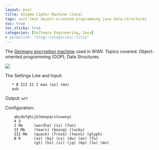 ```yaml
---
layout: post
title: Enigma Cipher Machine (Java)
tags: unit-test object-oriented-programming java data-structures
toc: true
toc_sticky: true
categories: [Software Engineering, Java]
# permalink: "blog/:categories/:title"
---
```

The [Germany encryption machine](https://en.wikipedia.org/wiki/Enigma_machine "Click for Details!") used in WWII. Topics covered: Object-oriented programming (OOP), Data Structures.

[![](https://img.shields.io/badge/GitHub-100000?style=for-the-badge&logo=github&logoColor=white)](https://github.com/annetta-zheng/enigma "Click for Repo!") 
    
   The Settings Line and Input: 
   ```
      * B III II I maa (az) (mn)
      asb 
   ```
    
   Output: 
    ```
      wtt
    ```
   
   Configuration: 
```
    abcdefghijklmnopqrstuvwxyz
    4 3
    I Ma     (wordle) (is) (fun)
    II Mb    (tears) (boing) (lucky)
    III Mm   (quack) (froze) (twins) (glyph)
    B R      (az) (by) (cx) (dw) (ev) (fu)
             (gt) (hs) (ir) (jq) (kp) (lo) (mn)
```  